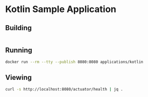 # Kotlin Sample Application

## Building

```pack build kotlin --builder vk-builder:bionic --path /path/to/kotlin/app
```

## Running

```bash
docker run --rm --tty --publish 8080:8080 applications/kotlin
```

## Viewing

```bash
curl -s http://localhost:8080/actuator/health | jq .
```
